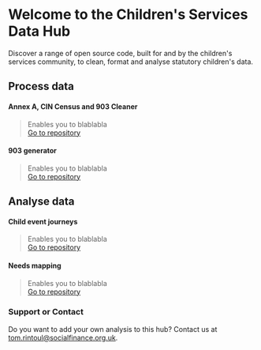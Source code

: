 # Welcome to the Children's Services Data Hub

Discover a range of open source code, built for and by the children's services community, to clean, format and analyse statutory children's data.

## Process data

#### Annex A, CIN Census and 903 Cleaner
> Enables you to blablabla  
> [Go to repository](https://github.com/CSCDP/AnnexA_CiNCensus_Cleaner/)
  
  
#### 903 generator
> Enables you to blablabla  
> [Go to repository](https://github.com/CSCDP/AnnexA_CiNCensus_Cleaner/)


## Analyse data

#### Child event journeys
> Enables you to blablabla  
> [Go to repository](https://github.com/CSCDP/AnnexA_CiNCensus_Cleaner/)
  
  
#### Needs mapping
> Enables you to blablabla  
> [Go to repository](https://github.com/CSCDP/AnnexA_CiNCensus_Cleaner/)


### Support or Contact

Do you want to add your own analysis to this hub? Contact us at tom.rintoul@socialfinance.org.uk.
